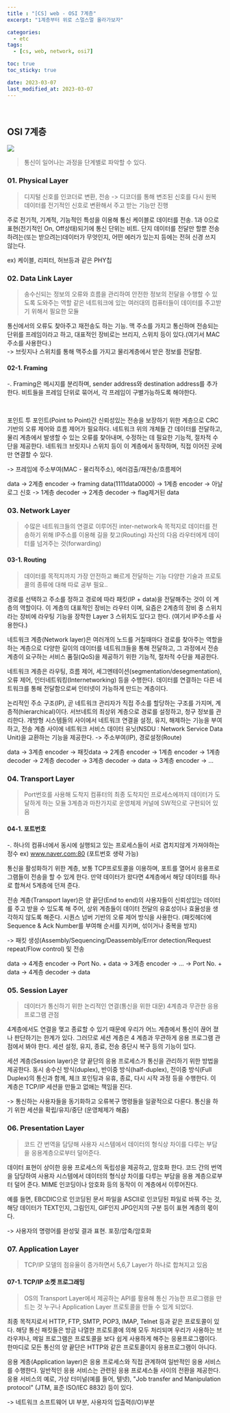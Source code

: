 ```yaml
---
title : "[CS] web - OSI 7계층"
excerpt: "1계층부터 위로 스멀스멀 올라가보자"

categories:
  - etc
tags:
  - [cs, web, network, osi7]

toc: true
toc_sticky: true

date: 2023-03-07
last_modified_at: 2023-03-07
---
```

<br>

## OSI 7계층

<img src="https://user-images.githubusercontent.com/81230679/223432480-7601f828-dfca-4666-bf21-2cd300411374.png" />

> 통신이 일어나는 과정을 단계별로 파악할 수 있다.

### 01. Physical Layer

> 디지털 신호를 인코더로 변환, 전송 -> 디코더를 통해 변조된 신호를 다시 원복
> 데이터를 전기적인 신호로 변환해서 주고 받는 기능만 진행
 
주로 전기적, 기계적, 기능적인 특성을 이용해 통신 케이블로 데이터를 전송. 1과 0으로 표현(전기적인 On, Off상태)되기에 통신 단위는 비트.
단지 데이터를 전달만 할뿐 전송하려는(또는 받으려는)데이터가 무엇인지, 어떤 에러가 있는지 등에는 전혀 신경 쓰지 않는다.
<br/>

ex) 케이블, 리피터, 허브등과 같은 PHY칩

### 02. Data Link Layer

> 송수신되는 정보의 오류와 흐름을 관리하여 안전한 정보의 전달을 수행할 수 있도록 도와주는 역할
> 같은 네트워크에 있는 여러대의 컴퓨터들이 데이터를 주고받기 위해서 필요한 모듈

통신에서의 오류도 찾아주고 재전송도 하는 기능. 맥 주소를 가지고 통신하며 전송되는 단위를 프레임이라고 하고, 대표적인 장비로는 브리지, 스위치 등이 있다.(여기서 MAC주소를 사용한다.)
<br/>
-> 브릿지나 스위치를 통해 맥주소를 가지고 물리계층에서 받은 정보를 전달함.


#### 02-1. Framing

-.  Framing은 메시지를 분리하며, sender address와 destination address를 추가한다. 비트들을 프레임 단위로 묶어서, 각 프레임이 구별가능하도록 해야한다.

<br/>

포인트 투 포인트(Point to Point)간 신뢰성있는 전송을 보장하기 위한 계층으로 CRC 기반의 오류 제어와 흐름 제어가 필요하다.
네트워크 위의 개체들 간 데이터를 전달하고, 물리 계층에서 발생할 수 있는 오류를 찾아내며, 수정하는 데 필요한 기능적, 절차적 수단을 제공한다.
네트워크 브릿지나 스위치 등이 이 계층에서 동작하며, 직접 이어진 곳에만 연결할 수 있다.
<br/>

-> 프레임에 주소부여(MAC - 물리적주소), 에러검출/재전송/흐름제어

data -> 2계층 encoder -> framing data(1111data0000) -> 1계층 encoder -> 아날로그 신호 -> 1계층 decoder -> 2계층 decoder -> flag제거된 data

### 03. Network Layer

> 수많은 네트워크들의 연결로 이루어진 inter-network속 목적지로 데이터를 전송하기 위해
> IP주소를 이용해 길을 찾고(Routing) 자신의 다음 라우터에게 데이터를 넘겨주는 것(forwarding)

#### 03-1. Routing

> 데이터를 목적지까지 가장 안전하고 빠르게 전달하는 기능
> 다양한 기술과 프로토콜의 종류에 대해 따로 공부 필요.. 

경로를 선택하고 주소를 정하고 경로에 따라 패킷(IP + data)을 전달해주는 것이 이 계층의 역할이다.
이 계층의 대표적인 장비는 라우터 이며, 요즘은 2계층의 장비 중 스위치라는 장비에 라우팅 기능을 장착한 Layer 3 스위치도 있다고 한다.
(여기서 IP주소를 사용한다.)
<br/>

네트워크 계층(Network layer)은 여러개의 노드를 거칠때마다 경로를 찾아주는 역할을 하는 계층으로
다양한 길이의 데이터를 네트워크들을 통해 전달하고, 그 과정에서 전송 계층이 요구하는 서비스 품질(QoS)을 제공하기 위한 기능적, 절차적 수단을 제공한다.

네트워크 계층은 라우팅, 흐름 제어, 세그멘테이션(segmentation/desegmentation), 오류 제어, 인터네트워킹(Internetworking) 등을 수행한다.
데이터를 연결하는 다른 네트워크를 통해 전달함으로써 인터넷이 가능하게 만드는 계층이다.

논리적인 주소 구조(IP), 곧 네트워크 관리자가 직접 주소를 할당하는 구조를 가지며, 계층적(hierarchical)이다.
서브네트의 최상위 계층으로 경로를 설정하고, 청구 정보를 관리한다. 개방형 시스템들의 사이에서 네트워크 연결을 설정, 유지, 해제하는 기능을 부여하고, 전송 계층 사이에 네트워크 서비스 데이터 유닛(NSDU : Network Service Data Unit)을 교환하는 기능을 제공한다.
-> 주소부여(IP), 경로설정(Route)

data -> 3계층 encoder -> 패킷data -> 2계층 encoder -> 1계층 encoder -> 1계층 decoder -> 2계층 decoder -> 3계층 decoder -> data -> 3계층 encoder -> ...

### 04. Transport Layer

> Port번호를 사용해 도착지 컴퓨터의 최종 도착지인 프로세스에까지 데이터가 도달하게 하는 모듈
> 3계층과 마찬가지로 운영체제 커널에 SW적으로 구현되어 있음

#### 04-1. 포트번호
-. 하나의 컴퓨너에서 동시에 실행되고 있는 프로세스들이 서로 겹치지않게 가져야하는 정수  ex) www.naver.com:80 (포트번호 생략 가능)

통신을 활성화하기 위한 계층, 보통 TCP프로토콜을 이용하며, 포트를 열어서 응용프로그램들이 전송을 할 수 있게 한다.
만약 데이터가 왔다면 4계층에서 해당 데이터를 하나로 합쳐서 5계층에 던져 준다.

전송 계층(Transport layer)은 양 끝단(End to end)의 사용자들이 신뢰성있는 데이터를 주고 받을 수 있도록 해 주어, 상위 계층들이 데이터 전달의 유효성이나 효율성을 생각하지 않도록 해준다.
시퀀스 넘버 기반의 오류 제어 방식을 사용한다. (패킷헤더에 Sequence & Ack Number를 부여해 순서를 지키며, 섞이거나 중복을 방지)

-> 패킷 생성(Assembly/Sequencing/Deassembly/Error detection/Request repeat/Flow control) 및 전송

data -> 4계층 encoder -> Port No. + data -> 3계층 encoder -> ... -> Port No. + data -> 4계층 decoder -> data

### 05. Session Layer

> 데이터가 통신하기 위한 논리적인 연결(통신을 위한 대문)
> 4계층과 무관한 응용 프로그램 관점

4계층에서도 연결을 맺고 종료할 수 있기 때문에 우리가 어느 계층에서 통신이 끊어 졌나 판단하기는 한계가 있다.
그러므로 세션 계층은 4 계층과 무관하게 응용 프로그램 관점에서 봐야 한다. 세션 설정, 유지, 종료, 전송 중단시 복구 등의 기능이 있다.

세션 계층(Session layer)은 양 끝단의 응용 프로세스가 통신을 관리하기 위한 방법을 제공한다.
동시 송수신 방식(duplex), 반이중 방식(half-duplex), 전이중 방식(Full Duplex)의 통신과 함께, 체크 포인팅과 유휴, 종료, 다시 시작 과정 등을 수행한다.
이 계층은 TCP/IP 세션을 만들고 없애는 책임을 진다.

-> 통신하는 사용자들을 동기화하고 오류복구 명령들을 일괄적으로 다룬다. 통신을 하기 위한 세션을 확립/유지/중단 (운영체제가 해줌)

### 06. Presentation Layer

> 코드 간 번역을 담당해 사용자 시스템에서 데이터의 형식상 차이를 다루는 부담을 응용계층으로부터 덜어준다.

데이터 표현이 상이한 응용 프로세스의 독립성을 제공하고, 암호화 한다.
코드 간의 번역을 담당하여 사용자 시스템에서 데이터의 형식상 차이를 다루는 부담을 응용 계층으로부터 덜어 준다. MIME 인코딩이나 암호화 등의 동작이 이 계층에서 이루어진다.

예를 들면, EBCDIC으로 인코딩된 문서 파일을 ASCII로 인코딩된 파일로 바꿔 주는 것,
해당 데이터가 TEXT인지, 그림인지, GIF인지 JPG인지의 구분 등이 표현 계층의 몫이다.

-> 사용자의 명령어를 완성및 결과 표현. 포장/압축/암호화

### 07. Application Layer

> TCP/IP 모델의 점유율이 증가하면서 5,6,7 Layer가 하나로 합쳐지고 있음

#### 07-1. TCP/IP 소켓 프로그래밍

> OS의 Transport Layer에서 제공하는 API를 활용해 통신 가능한 프로그램을 만드는 것
> 누구나 Application Layer 프로토콜을 만들 수 있게 되었다.

최종 목적지로서 HTTP, FTP, SMTP, POP3, IMAP, Telnet 등과 같은 프로토콜이 있다.
해당 통신 패킷들은 방금 나열한 프로토콜에 의해 모두 처리되며 우리가 사용하는 브라우저나, 메일 프로그램은 프로토콜을
보다 쉽게 사용하게 해주는 응용프로그램이다. 한마디로 모든 통신의 양 끝단은 HTTP와 같은 프로토콜이지 응용프로그램이 아니다.

응용 계층(Application layer)은 응용 프로세스와 직접 관계하여 일반적인 응용 서비스를 수행한다.
일반적인 응용 서비스는 관련된 응용 프로세스들 사이의 전환을 제공한다.
응용 서비스의 예로, 가상 터미널(예를 들어, 텔넷), "Job transfer and Manipulation protocol" (JTM, 표준 ISO/IEC 8832) 등이 있다.

-> 네트워크 소프트웨어 UI 부분, 사용자의 입출력(I/O)부분